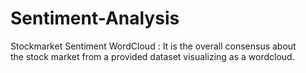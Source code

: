# Sentiment-Analysis
Stockmarket Sentiment WordCloud :
It is the overall consensus about the stock market from a provided dataset visualizing as a wordcloud.
